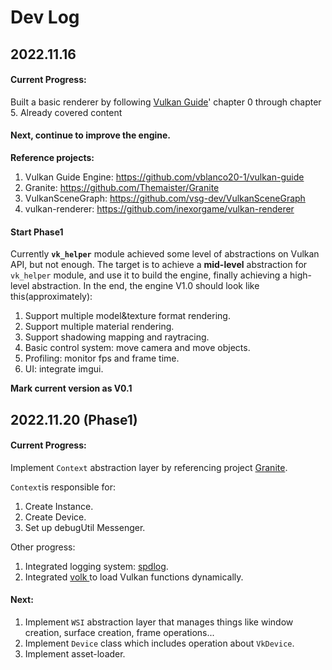 # Dev Log

## 2022.11.16

#### Current Progress:

Built a basic renderer by following [Vulkan Guide](https://vkguide.dev/)' chapter 0 through chapter 5. Already covered content

#### Next, continue to improve the engine.

**Reference projects:**

1. Vulkan Guide Engine: https://github.com/vblanco20-1/vulkan-guide
2. Granite: https://github.com/Themaister/Granite
3. VulkanSceneGraph: https://github.com/vsg-dev/VulkanSceneGraph
4. vulkan-renderer: https://github.com/inexorgame/vulkan-renderer

#### Start Phase1

Currently **`vk_helper`** module achieved some level of abstractions on Vulkan API, but not enough.  The target is to achieve a **mid-level** abstraction for `vk_helper` module, and use it to build the engine, finally achieving a high-level abstraction.  In the end, the engine V1.0 should look like this(approximately):

1. Support multiple model&texture format rendering.
2. Support multiple material rendering.
3. Support shadowing mapping and raytracing.
4. Basic control system: move camera and move objects.
5. Profiling: monitor fps and frame time.
6. UI: integrate imgui.

**Mark current version as V0.1**



## 2022.11.20 (Phase1)

#### Current Progress:

Implement `Context` abstraction layer by referencing project [Granite](https://github.com/Themaister/Granite).

`Context`is responsible for:

1. Create Instance.
2. Create Device.
3. Set up debugUtil Messenger.

Other progress:

1. Integrated logging system: [spdlog](https://github.com/gabime/spdlog).
2. Integrated [volk ](https://github.com/gnuradio/volk)to load Vulkan functions dynamically.

#### Next:

1. Implement `WSI` abstraction layer that manages things like window creation, surface creation, frame operations...
2. Implement `Device` class which includes operation about `VkDevice`.
3. Implement asset-loader.